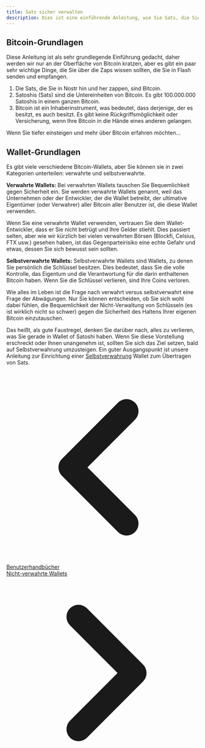 ```yaml
---
title: Sats sicher verwalten
description: Dies ist eine einführende Anleitung, wie Sie Sats, die Sie über Zaps in Flash sammeln, sicher verwalten können.
---
```


## Bitcoin-Grundlagen

Diese Anleitung ist als sehr grundlegende Einführung gedacht, daher werden wir nur an der Oberfläche von Bitcoin kratzen, aber es gibt ein paar sehr wichtige Dinge, die Sie über die Zaps wissen sollten, die Sie in Flash senden und empfangen.

1. Die Sats, die Sie in Nostr hin und her zappen, sind Bitcoin.
1. Satoshis (Sats) sind die Untereinheiten von Bitcoin. Es gibt 100.000.000 Satoshis in einem ganzen Bitcoin.
1. Bitcoin ist ein Inhaberinstrument, was bedeutet, dass derjenige, der es besitzt, es auch besitzt. Es gibt keine Rückgriffsmöglichkeit oder Versicherung, wenn Ihre Bitcoin in die Hände eines anderen gelangen.

Wenn Sie tiefer einsteigen und mehr über Bitcoin erfahren möchten...

<!-- TODO: ADD LINK TO BITCOIN 101 SITE -->

## Wallet-Grundlagen

Es gibt viele verschiedene Bitcoin-Wallets, aber Sie können sie in zwei Kategorien unterteilen: verwahrte und selbstverwahrte.

**Verwahrte Wallets:** Bei verwahrten Wallets tauschen Sie Bequemlichkeit gegen Sicherheit ein. Sie werden verwahrte Wallets genannt, weil das Unternehmen oder der Entwickler, der die Wallet betreibt, der ultimative Eigentümer (oder Verwahrer) aller Bitcoin aller Benutzer ist, die diese Wallet verwenden.

Wenn Sie eine verwahrte Wallet verwenden, vertrauen Sie dem Wallet-Entwickler, dass er Sie nicht betrügt und Ihre Gelder stiehlt. Dies passiert selten, aber wie wir kürzlich bei vielen verwahrten Börsen (Blockfi, Celsius, FTX usw.) gesehen haben, ist das Gegenparteirisiko eine echte Gefahr und etwas, dessen Sie sich bewusst sein sollten.

**Selbstverwahrte Wallets:** Selbstverwahrte Wallets sind Wallets, zu denen Sie persönlich die Schlüssel besitzen. Dies bedeutet, dass Sie die volle Kontrolle, das Eigentum und die Verantwortung für die darin enthaltenen Bitcoin haben. Wenn Sie die Schlüssel verlieren, sind Ihre Coins verloren.

Wie alles im Leben ist die Frage nach verwahrt versus selbstverwahrt eine Frage der Abwägungen. Nur Sie können entscheiden, ob Sie sich wohl dabei fühlen, die Bequemlichkeit der Nicht-Verwaltung von Schlüsseln (es ist wirklich nicht so schwer) gegen die Sicherheit des Haltens Ihrer eigenen Bitcoin einzutauschen.

Das heißt, als gute Faustregel, denken Sie darüber nach, alles zu verlieren, was Sie gerade in Wallet of Satoshi haben. Wenn Sie diese Vorstellung erschreckt oder Ihnen unangenehm ist, sollten Sie sich das Ziel setzen, bald auf Selbstverwahrung umzusteigen. Ein guter Ausgangspunkt ist unsere Anleitung zur Einrichtung einer [Selbstverwahrung](/de/guides/sweep-to-self-custody) Wallet zum Übertragen von Sats.

<!-- Navigation links -->
<div class="flex justify-between items-center mt-8 pt-4 border-t border-zinc-200 dark:border-zinc-700">
  <div class="w-1/3 text-left">
    <a href="user-guides" class="inline-flex items-center bg-purple-600 hover:bg-purple-700 text-white rounded-md transition-colors px-4 py-2 text-sm font-medium shadow-sm hover:shadow-md">
      <svg xmlns="http://www.w3.org/2000/svg" class="h-6 w-6 mr-2" fill="none" viewBox="0 0 24 24" stroke="currentColor">
        <path stroke-linecap="round" stroke-linejoin="round" stroke-width="3" d="M15 19l-7-7 7-7" />
      </svg>
      Benutzerhandbücher
    </a>
  </div>
  <div class="w-1/3 text-center">
    <!-- Optional center content -->
  </div>
  <div class="w-1/3 text-right">
    <a href="guides/non-custodial-wallets" class="inline-flex items-center bg-purple-600 hover:bg-purple-700 text-white rounded-md transition-colors px-4 py-2 text-sm font-medium shadow-sm hover:shadow-md">
      Nicht-verwahrte Wallets
      <svg xmlns="http://www.w3.org/2000/svg" class="h-6 w-6 ml-2" fill="none" viewBox="0 0 24 24" stroke="currentColor">
        <path stroke-linecap="round" stroke-linejoin="round" stroke-width="3" d="M9 5l7 7-7 7" />
      </svg>
    </a>
  </div>
</div>
